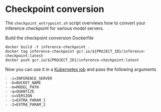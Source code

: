# Checkpoint conversion

The `checkpoint_entrypoint.sh` script overviews how to convert your inference checkpoint for various model servers.

Build the checkpoint conversion Dockerfile
```
docker build -t inference-checkpoint .
docker tag inference-checkpoint gcr.io/${PROJECT_ID}/inference-checkpoint:latest
docker push gcr.io/${PROJECT_ID}/inference-checkpoint:latest
```

Now you can use it in a [Kubernetes job](../jetstream/maxtext/single-host-inference/checkpoint-job.yaml) and pass the following arguments

```
- -i=INFERENCE_SERVER
- -b=BUCKET_NAME
- -m=MODEL_PATH
- -q=QUANTIZE
- -v=VERSION
- -1=EXTRA_PARAM_1
- -2=EXTRA_PARAM_2
```